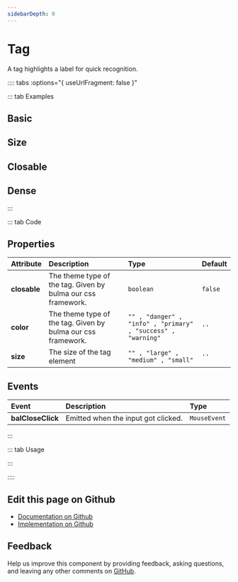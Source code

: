 ```yaml
---
sidebarDepth: 0
---
```


# Tag


<!-- START: human documentation top -->

A tag highlights a label for quick recognition.

<!-- END: human documentation top -->

:::: tabs :options="{ useUrlFragment: false }"

::: tab Examples

## Basic

<ClientOnly><docs-demo-bal-tag-108></docs-demo-bal-tag-108></ClientOnly>


## Size

<ClientOnly><docs-demo-bal-tag-109></docs-demo-bal-tag-109></ClientOnly>


## Closable

<ClientOnly><docs-demo-bal-tag-110></docs-demo-bal-tag-110></ClientOnly>


## Dense

<ClientOnly><docs-demo-bal-tag-111></docs-demo-bal-tag-111></ClientOnly>


:::

::: tab Code

## Properties


| Attribute    | Description                                                  | Type                                                         | Default |
| :----------- | :----------------------------------------------------------- | :----------------------------------------------------------- | :------ |
| **closable** | The theme type of the tag. Given by bulma our css framework. | `boolean`                                                    | `false` |
| **color**    | The theme type of the tag. Given by bulma our css framework. | `"" , "danger" , "info" , "primary" , "success" , "warning"` | `''`    |
| **size**     | The size of the tag element                                  | `"" , "large" , "medium" , "small"`                          | `''`    |

## Events


| Event             | Description                         | Type         |
| :---------------- | :---------------------------------- | :----------- |
| **balCloseClick** | Emitted when the input got clicked. | `MouseEvent` |


:::

::: tab Usage

<!-- START: human documentation usage -->

<!-- END: human documentation usage -->

:::


::::

## Edit this page on Github

* [Documentation on Github](https://github.com/baloise/design-system/blob/master/docs/src/components/components/bal-tag.md)
* [Implementation on Github](https://github.com/baloise/design-system/blob/master/packages/components/src/components/bal-tag)

## Feedback

Help us improve this component by providing feedback, asking questions, and leaving any other comments on [GitHub](https://github.com/baloise/design-system/issues/new).

